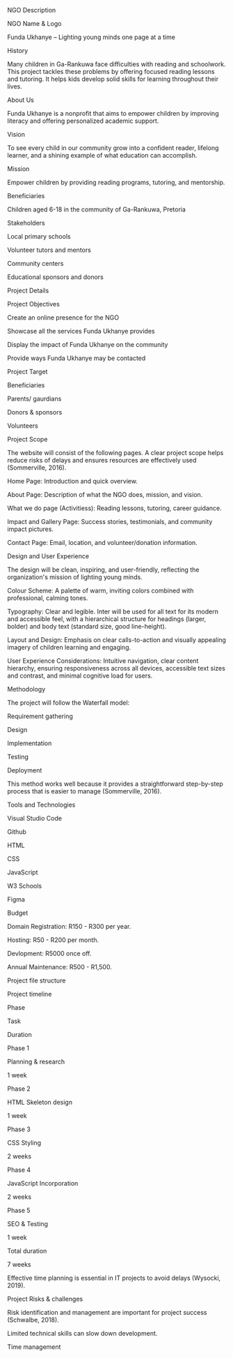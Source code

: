 NGO Description 

 

NGO Name & Logo 

 

Funda Ukhanye – Lighting young minds one page at a time 

 

      

History 

Many children in Ga-Rankuwa face difficulties with reading and schoolwork. This project tackles these problems by offering focused reading lessons and tutoring. It helps kids develop solid skills for learning throughout their lives. 

 

About Us 

Funda Ukhanye is a nonprofit that aims to empower children by improving literacy and offering personalized academic support. 

 

 

Vision 

 

To see every child in our community grow into a confident reader, lifelong learner, and a shining example of what education can accomplish. 

 

 

Mission 

 

Empower children by providing reading programs, tutoring, and mentorship.  

Beneficiaries 

 

Children aged 6-18 in the community of Ga-Rankuwa, Pretoria 

 

Stakeholders 

 

Local primary schools 

Volunteer tutors and mentors 

Community centers 

Educational sponsors and donors 

 

 

 

 

 

 

 

 

 

 

 

 

 

 

 

 

 

 

 

 

 

Project Details 

 

Project Objectives 

Create an online presence for the NGO 

Showcase all the services Funda Ukhanye provides 

Display the impact of Funda Ukhanye on the community 

Provide ways Funda Ukhanye may be contacted 

 

Project Target 

Beneficiaries 

Parents/ gaurdians 

Donors & sponsors 

Volunteers 

 

Project Scope 

The website will consist of the following pages. A clear project scope helps reduce risks of delays and ensures resources are effectively used (Sommerville, 2016). 

Home Page: Introduction and quick overview. 

About Page: Description of what the NGO does, mission, and vision. 

What we do page (Activitiess): Reading lessons, tutoring, career guidance. 

Impact and Gallery Page: Success stories, testimonials, and community impact pictures. 

Contact Page: Email, location, and volunteer/donation information. 

Design and User Experience 

The design will be clean, inspiring, and user-friendly, reflecting the organization's mission of lighting young minds. 

Colour Scheme: A palette of warm, inviting colors combined with professional, calming tones.  

Typography: Clear and legible. Inter will be used for all text for its modern and accessible feel, with a hierarchical structure for headings (larger, bolder) and body text (standard size, good line-height). 

Layout and Design: Emphasis on clear calls-to-action and visually appealing imagery of children learning and engaging. 

User Experience Considerations: Intuitive navigation, clear content hierarchy, ensuring responsiveness across all devices, accessible text sizes and contrast, and minimal cognitive load for users. 

 

Methodology 

The project will follow the Waterfall model: 

Requirement gathering 

Design 

Implementation 

Testing 

Deployment 

This method works well because it provides a straightforward step-by-step process that is easier to manage (Sommerville, 2016). 

 

Tools and Technologies 

Visual Studio Code 

Github 

HTML 

CSS 

JavaScript 

W3 Schools 

Figma 

Budget 

Domain Registration: R150 - R300 per year. 

Hosting: R50 - R200 per month. 

Devlopment: R5000 once off. 

 Annual Maintenance: R500 - R1,500. 

 

 

Project file structure 

 

 

 

 

Project timeline 

 

Phase 

Task 

Duration 

 

 

 

Phase 1 

Planning & research 

1 week 

Phase 2 

HTML Skeleton design 

1 week 

Phase 3 

CSS Styling 

2 weeks 

Phase 4 

JavaScript Incorporation 

2 weeks 

Phase 5 

SEO & Testing 

1 week 

Total duration 

 

7 weeks 

 

Effective time planning is essential in IT projects to avoid delays (Wysocki, 2019). 

 

Project Risks & challenges 

Risk identification and management are important for project success (Schwalbe, 2018).  

Limited technical skills can slow down development. 

Time management 

 

 

 

 

 

 

 


 

 


